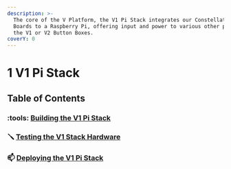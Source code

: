 ```yaml
---
description: >-
  The core of the V Platform, the V1 Pi Stack integrates our Constellation
  Boards to a Raspberry Pi, offering input and power to various other parts of
  the V1 or V2 Button Boxes.
coverY: 0
---
```


# 1️ V1 Pi Stack

## Table of Contents

### :tools:  [Building the V1 Pi Stack](building-the-v1-pi-stack.md)



### :screwdriver: [ Testing the V1 Stack Hardware](testing-the-v1-stack-hardware.md)



### :mailbox:  [Deploying the V1 Pi Stack](deploying-the-v1-pi-stack.md)
